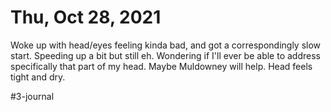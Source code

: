 # Thu, Oct 28, 2021
Woke up with head/eyes feeling kinda bad, and got a correspondingly slow start. Speeding up a bit but still eh. Wondering if I'll ever be able to address specifically that part of my head. Maybe Muldowney will help. Head feels tight and dry. 



#3-journal
